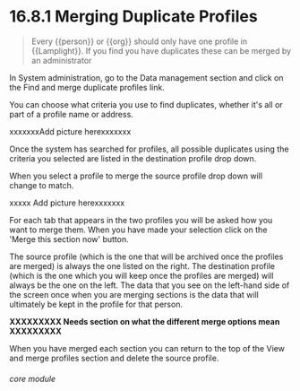 # 16.8.1 Merging Duplicate Profiles

> Every {{person}} or {{org}} should only have one profile in {{Lamplight}}. If you find you have duplicates these can be merged by an administrator 

In System administration, go to the Data management section and click on the Find and merge duplicate profiles link.

You can choose what criteria you use to find duplicates, whether it's all or part of a profile name or address.

xxxxxxxAdd picture herexxxxxxx

Once the system has searched for profiles, all possible duplicates using the criteria you selected are listed in the destination profile drop down.

When you select a profile to merge the source profile drop down will change to match.

xxxxx Add picture herexxxxxxx 
 
For each tab that appears in the two profiles you will be asked how you want to merge them. When you have made your selection click on the 'Merge this section now' button.

The source profile (which is the one that will be archived once the profiles are merged) is always the one listed on the right. The destination profile (which is the one which you will keep once the profiles are merged) will always be the one on the left. The data that you see on the left-hand side of the screen once when you are merging sections is the data that will ultimately be kept in the profile for that person.

**XXXXXXXXX Needs section on what the different merge options mean XXXXXXXXX**

When you have merged each section you can return to the top of the View and merge profiles section and delete the source profile.

###### core module
